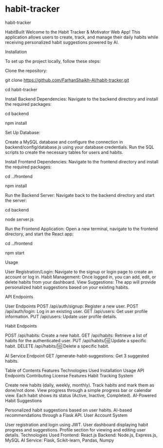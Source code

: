 # habit-tracker
habit-tracker

HabitBuilt
Welcome to the Habit Tracker & Motivator Web App! This application allows users to create, track, and manage their daily habits while receiving personalized habit suggestions powered by AI.



Installation

To set up the project locally, follow these steps:

Clone the repository:

git clone https://github.com/FarhanShaikh-AI/habit-tracker.git

cd habit-tracker

Install Backend Dependencies: Navigate to the backend directory and install the required packages:

cd backend

npm install


Set Up Database:

Create a MySQL database and configure the connection in backend/config/database.js using your database credentials.
Run the SQL scripts to create the necessary tables for users and habits.


Install Frontend Dependencies: 
Navigate to the frontend directory and install the required packages:


cd ../frontend

npm install


Run the Backend Server: 
Navigate back to the backend directory and start the server:

cd backend

node server.js

Run the Frontend Application: 
Open a new terminal, navigate to the frontend directory, and start the React app:

cd ../frontend

npm start


Usage


User Registration/Login: Navigate to the signup or login page to create an account or log in.
Habit Management: Once logged in, you can add, edit, or delete habits from your dashboard.
View Suggestions: The app will provide personalized habit suggestions based on your existing habits.

API Endpoints

User Endpoints
POST /api/auth/signup: Register a new user.
POST /api/auth/login: Log in an existing user.
GET /api/users: Get user profile information.
PUT /api/users: Update user profile details.

Habit Endpoints

POST /api/habits: Create a new habit.
GET /api/habits: Retrieve a list of habits for the authenticated user.
PUT /api/habits/:id: Update a specific habit.
DELETE /api/habits/:id: Delete a specific habit.


AI Service Endpoint
GET /generate-habit-suggestions: Get 3 suggested habits.




Table of Contents
Features
Technologies Used
Installation
Usage
API Endpoints
Contributing
License
Features
Habit Tracking System

Create new habits (daily, weekly, monthly).
Track habits and mark them as done/not done.
View progress through a simple progress bar or calendar view.
Each habit shows its status (Active, Inactive, Completed).
AI-Powered Habit Suggestions

Personalized habit suggestions based on user habits.
AI-based recommendations through a Flask API.
User Account System

User registration and login using JWT.
User dashboard displaying habit progress and suggestions.
Profile section for viewing and editing user details.
Technologies Used
Frontend: React.js
Backend: Node.js, Express.js, MySQL
AI Service: Flask, Scikit-learn, Pandas, Numpy
